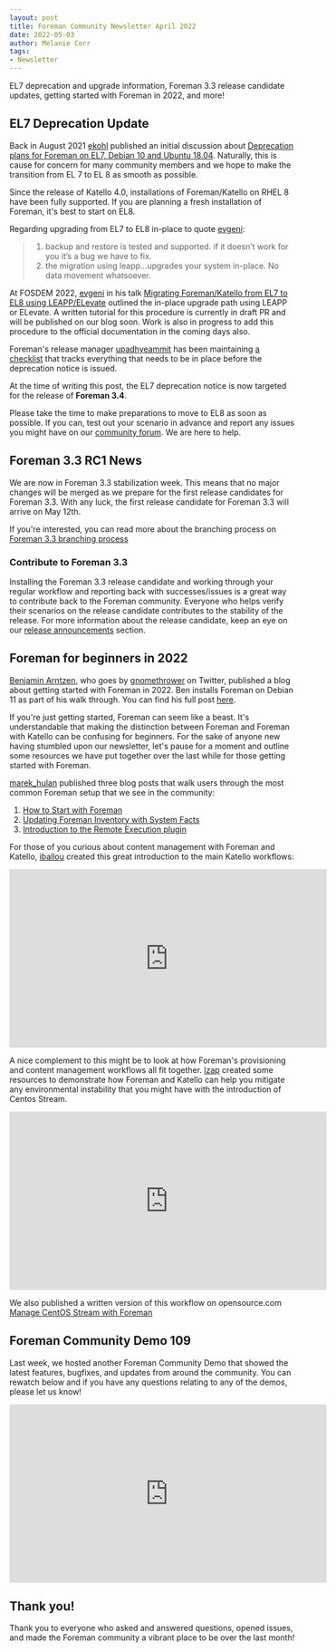 ```yaml
---
layout: post
title: Foreman Community Newsletter April 2022
date: 2022-05-03
author: Melanie Corr
tags:
- Newsletter
---
```


EL7 deprecation and upgrade information, Foreman 3.3 release candidate updates, getting started with Foreman in 2022, and more!
<!--more-->

## EL7 Deprecation Update

Back in August 2021 [ekohl](https://community.theforeman.org/u/ekohl) published an initial discussion about [Deprecation plans for Foreman on EL7, Debian 10 and Ubuntu 18.04](https://community.theforeman.org/t/deprecation-plans-for-foreman-on-el7-debian-10-and-ubuntu-18-04/25008). Naturally, this is cause for concern for many community members and we hope to make the transition from EL 7 to EL 8 as smooth as possible.

Since the release of Katello 4.0, installations of Foreman/Katello on RHEL 8 have been fully supported. If you are planning a fresh installation of Foreman, it's best to start on EL8.

Regarding upgrading from EL7 to EL8 in-place to quote [evgeni](https://community.theforeman.org/u/evgeni):


>1. backup and restore is tested and supported. if it doesn’t work for you it’s a bug we have to fix.
>2. the migration using leapp...upgrades your system in-place. No data movement whatsoever.

At FOSDEM 2022, [evgeni](https://community.theforeman.org/u/evgeni) in his talk [Migrating Foreman/Katello from EL7 to EL8 using LEAPP/ELevate](https://fosdem.org/2022/schedule/event/foreman_katello_leapp_elevate/) outlined the in-place upgrade path using LEAPP or ELevate. A written tutorial for this procedure is currently in draft PR and will be published on our blog soon. Work is also in progress to add this procedure to the official documentation in the coming days also.

Foreman's release manager [upadhyeammit](https://community.theforeman.org/u/upadhyeammit) has been maintaining [a checklist](https://community.theforeman.org/t/the-el7-deprecation-checklist/28041) that tracks everything that needs to be in place before the deprecation notice is issued.

At the time of writing this post, the EL7 deprecation notice is now targeted for the release of **Foreman 3.4**.

Please take the time to make preparations to move to EL8 as soon as possible. If you can, test out your scenario in advance and report any issues you might have on our [community forum](https://community.theforeman.org/). We are here to help.

## Foreman 3.3 RC1 News

We are now in Foreman 3.3 stabilization week. This means that no major changes will be merged as we prepare for the first release candidates for Foreman 3.3. With any luck, the first release candidate for Foreman 3.3 will arrive on May 12th.

If you're interested, you can read more about the branching process on [Foreman 3.3 branching process](https://community.theforeman.org/t/foreman-3-3-branching-process/28252)

### Contribute to Foreman 3.3

Installing the Foreman 3.3 release candidate and working through your regular workflow and reporting back with successes/issues is a great way to contribute back to the Foreman community. Everyone who helps verify their scenarios on the release candidate contributes to the stability of the release. For more information about the release candidate, keep an eye on our [release announcements](https://community.theforeman.org/c/release-announcements/8) section.

## Foreman for beginners in 2022

[Benjamin Arntzen](https://www.raptorswithhats.com/author/gnomethrower/), who goes by [gnomethrower](https://twitter.com/gnomethrower/) on Twitter, published a blog about getting started with Foreman in 2022. Ben installs Foreman on Debian 11 as part of his walk through. You can find his full post [here](https://www.raptorswithhats.com/2022-04-24-the-foreman-2022/).

If you're just getting started, Foreman can seem like a beast. It's understandable that making the distinction between Foreman and Foreman with Katello can be confusing for beginners. For the sake of anyone new having stumbled upon our newsletter, let's pause for a moment and outline some resources we have put together over the last while for those getting started with Foreman.

[marek_hulan](https://community.theforeman.org/u/marek_hulan/summary) published three blog posts that walk users through the most common Foreman setup that we see in the community:

1. [How to Start with Foreman](https://theforeman.org/2020/12/how-to-start-with-foreman.html)
2. [Updating Foreman Inventory with System Facts ](https://theforeman.org/2021/01/updating-foreman-inventory-with-system-facts.html)
3. [Introduction to the Remote Execution plugin](https://theforeman.org/2021/02/introduction-to-the-remote-execution-plugin.html)

For those of you curious about content management with Foreman and Katello, [iballou](https://community.theforeman.org/u/iballou/) created this great introduction to the main Katello workflows:

<iframe width="560" height="315" src="https://www.youtube.com/embed/kWbfU_1zseU" title="YouTube video player" frameborder="0" allow="accelerometer; autoplay; clipboard-write; encrypted-media; gyroscope; picture-in-picture" allowfullscreen></iframe>

A nice complement to this might be to look at how Foreman's provisioning and content management workflows all fit together. [lzap](https://community.theforeman.org/u/lzap/) created some resources to demonstrate how Foreman and Katello can help you mitigate any environmental instability that you might have with the introduction of Centos Stream.

<iframe width="560" height="315" src="https://www.youtube.com/embed/XsCi9Jy2lGs" title="YouTube video player" frameborder="0" allow="accelerometer; autoplay; clipboard-write; encrypted-media; gyroscope; picture-in-picture" allowfullscreen></iframe>

We also published a written version of this workflow on opensource.com [Manage CentOS Stream with Foreman
](https://opensource.com/article/21/9/centos-stream-foreman)

## Foreman Community Demo 109

Last week, we hosted another Foreman Community Demo that showed the latest features, bugfixes, and updates from around the community. You can rewatch below and if you have any questions relating to any of the demos, please let us know!

<iframe width="560" height="315" src="https://www.youtube.com/embed/C7a5TA3IZE0" title="YouTube video player" frameborder="0" allow="accelerometer; autoplay; clipboard-write; encrypted-media; gyroscope; picture-in-picture" allowfullscreen></iframe>

## Thank you!

Thank you to everyone who asked and answered questions, opened issues, and made the Foreman community a vibrant place to be over the last month!

